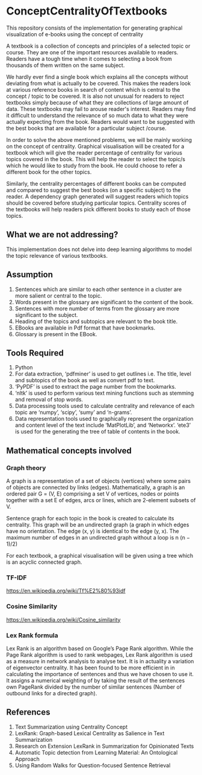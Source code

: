 # ConceptCentralityOfTextbooks

This repository consists of the implementation for generating graphical visualization of e-books using the concept of centrality

A textbook is a collection of concepts and principles of a selected topic or course. They are one of the important resources available to readers. Readers have a tough time when it comes to selecting a book from thousands of them written on the same subject.

We hardly ever find a single book which explains all the concepts without deviating from what is actually to be covered. This makes the readers look at various reference books in search of content which is central to the concept / topic to be covered. It is also not unusual for readers to reject textbooks simply because of what they are collections of large amount of data. These textbooks may fail to arouse reader's interest. Readers may find it difficult to understand the relevance of so much data to what they were actually expecting from the book. Readers would want to be suggested with the best books that are available for a particular subject /course.

In order to solve the above mentioned problems, we will be mainly working on the concept of centrality. Graphical visualisation will be created for a textbook which will give the reader percentage of centrality for various topics covered in the book. This will help the reader to select the topic/s which he would like to study from the book. He could choose to refer a different book for the other topics.

Similarly, the centrality percentages of different books can be computed and compared to suggest the best books (on a specific subject) to the reader. A dependency graph generated will suggest readers which topics should be covered before studying particular topics. Centrality scores of the textbooks will help readers pick different books to study each of those topics.

## What we are not addressing?
This implementation does not delve into deep learning algorithms to model the topic relevance of various textbooks.

## Assumption
1. Sentences which are similar to each other sentence in a cluster are more salient or central to the topic. 
2. Words present in the glossary are significant to the content of the book.
3. Sentences with more number of terms from the glossary are more significant to the subject.
4. Heading of the topics and subtopics are relevant to the book title.
5. EBooks are available in Pdf format that have bookmarks.
6. Glossary is present in the EBook.

## Tools Required
1. Python
2. For data extraction, ‘pdfminer’ is used to get outlines i.e. The title, level and subtopics of the book as well as convert pdf to text. 
3. ‘PyPDF’ is used to extract the page number from the bookmarks. 
4. ‘nltk’ is used to perform various text mining functions such as stemming and removal of stop words.
5. Data processing tools used to calculate centrality and relevance of each topic are ‘numpy’, ‘scipy’, ‘sumy’ and ‘n-grams’.
6. Data representation tools used to graphically represent the organization and content level of the text include ‘MatPlotLib’, and ‘Networkx’. ‘ete3’ is used for the generating the tree of table of contents in the book.

## Mathematical concepts involved 

### Graph theory

A graph is a representation of a set of objects (vertices) where some pairs of objects are connected by links (edges).
Mathematically, a graph is an ordered pair G = (V, E) comprising a set V of vertices, nodes or points together with a set E of edges, arcs or lines, which are 2-element subsets of V.

Sentence graph for each topic in the book is created to calculate its centrality. This graph will be an undirected graph (a graph in which edges have no orientation. The edge (x, y) is identical to the edge (y, x). The maximum number of edges in an undirected graph without a loop is n (n − 1)/2)

For each textbook, a graphical visualisation will be given using a tree which is an acyclic connected graph.

### TF-IDF
https://en.wikipedia.org/wiki/Tf%E2%80%93idf

### Cosine Similarity
https://en.wikipedia.org/wiki/Cosine_similarity

### Lex Rank formula

Lex Rank is an algorithm based on Google’s Page Rank algorithm. While the Page Rank algorithm is used to rank webpages, Lex Rank algorithm is used as a measure in network analysis to analyse text. It is in actuality a variation of eigenvector centrality. It has been found to be more efficient in in calculating the importance of sentences and thus we have chosen to use it. It assigns a numerical weighting of by taking the result of the sentences own PageRank divided by the number of similar sentences (Number of outbound links for a directed graph).

## References
1. Text Summarization using Centrality Concept
2. LexRank: Graph-based Lexical Centrality as Salience in Text Summarization
3. Research on Extension LexRank in Summarization for Opinionated Texts
4. Automatic Topic detection from Learning Material: An Ontological Approach
5. Using Random Walks for Question-focused Sentence Retrieval
